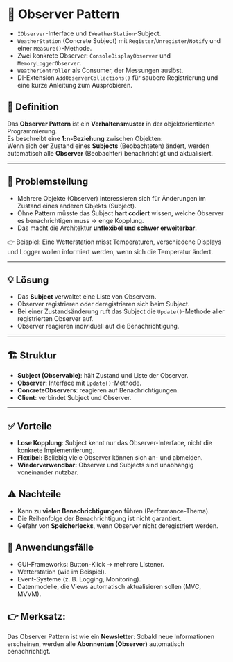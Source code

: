 ﻿# 👀 Observer Pattern

- `IObserver`-Interface und `IWeatherStation`-Subject.
- `WeatherStation` (Concrete Subject) mit `Register`/`Unregister`/`Notify` und einer `Measure()`-Methode.
- Zwei konkrete Observer: `ConsoleDisplayObserver` und `MemoryLoggerObserver`.
- `WeatherController` als Consumer, der Messungen auslöst.
- DI-Extension `AddObserverCollections()` für saubere Registrierung und eine kurze Anleitung zum Ausprobieren.

## 📝 Definition
Das **Observer Pattern** ist ein **Verhaltensmuster** in der objektorientierten Programmierung.  
Es beschreibt eine **1:n-Beziehung** zwischen Objekten:  
Wenn sich der Zustand eines **Subjects** (Beobachteten) ändert, werden automatisch alle **Observer** (Beobachter) benachrichtigt und aktualisiert.

---

## 🔧 Problemstellung
- Mehrere Objekte (Observer) interessieren sich für Änderungen im Zustand eines anderen Objekts (Subject).
- Ohne Pattern müsste das Subject **hart codiert** wissen, welche Observer es benachrichtigen muss → enge Kopplung.
- Das macht die Architektur **unflexibel und schwer erweiterbar**.

👉 Beispiel: Eine Wetterstation misst Temperaturen, verschiedene Displays und Logger wollen informiert werden, wenn sich die Temperatur ändert.

---

## 💡 Lösung
- Das **Subject** verwaltet eine Liste von Observern.
- Observer registrieren oder deregistrieren sich beim Subject.
- Bei einer Zustandsänderung ruft das Subject die `Update()`-Methode aller registrierten Observer auf.
- Observer reagieren individuell auf die Benachrichtigung.

---

## 🏗️ Struktur

- **Subject (Observable)**: hält Zustand und Liste der Observer.
- **Observer**: Interface mit `Update()`-Methode.
- **ConcreteObservers**: reagieren auf Benachrichtigungen.
- **Client**: verbindet Subject und Observer.

---

## ✅ Vorteile

- **Lose Kopplung**: Subject kennt nur das Observer-Interface, nicht die konkrete Implementierung.
- **Flexibel:** Beliebig viele Observer können sich an- und abmelden.
- **Wiederverwendbar:** Observer und Subjects sind unabhängig voneinander nutzbar.

## ⚠️ Nachteile

- Kann zu **vielen Benachrichtigungen** führen (Performance-Thema).
- Die Reihenfolge der Benachrichtigung ist nicht garantiert.
- Gefahr von **Speicherlecks**, wenn Observer nicht deregistriert werden.

## 🤝 Anwendungsfälle

- GUI-Frameworks: Button-Klick → mehrere Listener.
- Wetterstation (wie im Beispiel).
- Event-Systeme (z. B. Logging, Monitoring).
- Datenmodelle, die Views automatisch aktualisieren sollen (MVC, MVVM).

## 👉 Merksatz:
Das Observer Pattern ist wie ein **Newsletter**:
Sobald neue Informationen erscheinen, werden alle **Abonnenten (Observer)** automatisch benachrichtigt.